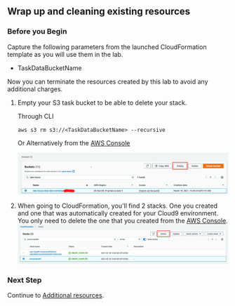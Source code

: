 ## Wrap up and cleaning existing resources

### Before you Begin

Capture the following parameters from the launched CloudFormation template as you will use them in the lab.

* TaskDataBucketName

Now you can terminate the resources created by this lab to avoid any additional charges.

1. Empty your S3 task bucket to be able to delete your stack.
   
   Through CLI
   
    ```shell
    aws s3 rm s3://<TaskDataBucketName> --recursive
    ```
   
   Or Alternatively from the [AWS Console](https://s3.console.aws.amazon.com/s3/home?region=us-east-1)
    
    ![empty-bucket](./assets/empty-bucket.png)
   
1. When going to CloudFormation, you'll find 2 stacks. 
   One you created and one that was automatically created for your Cloud9 environment. 
   You only need to delete the one that you created from the 
   [AWS Console](https://console.aws.amazon.com/cloudformation/home?region=us-east-1#/stacks?filteringStatus=active&filteringText=&viewNested=true&hideStacks=false).
   ![delete-stack](./assets/delete-stack.png)

### Next Step
Continue to [Additional resources](../lab7-additional-resource/README.md).